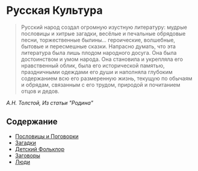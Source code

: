 # Русская Культура

> Русский народ создал огромную изустную литературу: мудрые пословицы и хитрые загадки, весёлые и печальные обрядовые песни, торжественные былины... героические, волшебные, бытовые и пересмешные сказки.
Напрасно думать, что эта литература была лишь плодом народного досуга. Она была достоинством и умом народа. Она становила и укрепляла его нравственный облик, была его исторической памятью, праздничными одеждами его души и наполняла глубоким содержанием всю его размеренную жизнь, текущую по обычаям и обрядам, связанным с его трудом, природой и почитанием отцов и дедов.

*А.Н. Толстой, Из статьи "Родина"*

## Содержание

* [Пословицы и Поговорки](пословицы-и-поговорки.md)
* [Загадки](загадки.md)
* [Детский Фольклор](детский-фольклор.md)
* [Заговоры](заговоры.md)
* [Люди]()
